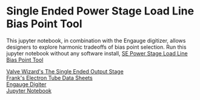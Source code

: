# Single Ended Power Stage Load Line Bias Point Tool

This jupyter notebook, in combination with the Engauge digitizer, allows designers to explore harmonic tradeoffs of bias point selection. Run this jupyter notebook without any software install, [SE Power Stage Load Line Bias Point Tool](https://mybinder.org/v2/gh/holla2040/valvestudio/master)

[Valve Wizard's The Single Ended Output Stage](http://www.valvewizard.co.uk/se.html)<br>
[Frank's Electron Tube Data Sheets](https://frank.pocnet.net/)<br>
[Engauge Digiter](https://markummitchell.github.io/engauge-digitizer/)<br>
[Jupyter Notebook](https://jupyter.org/)<br>





